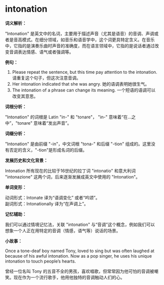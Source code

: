 # intonation

**词义解析：**

  

"Intonation" 是英文中的名词，主要用于描述声音（尤其是语音）的音调、声调或者是音高模式。在细分领域，如音乐和语音学中，这个词更具特定含义。在音乐中，它指的是演奏乐曲时声音的准确度，而在语言领域中，它指的是说话者通过改变音调表达情感、语气或者强调等。

  

**例句：**

  

1.  Please repeat the sentence, but this time pay attention to the intonation. 请重复这个句子，但这次注意音调。
2.  Her intonation indicated that she was angry. 她的语调表明她很生气。
3.  The intonation of a phrase can change its meaning. 一个短语的语调可以改变其意思。

  

**词根分析：**

  

"Intonation" 的词根是 Latin "in-" 和 "tonare"， "in-" 意味着“在...之中”，"tonare" 意味着“发出声音”。

  

**词缀分析：**

  

"Intonation" 是由前缀 "-in"，中文词根 "tona-" 和后缀 "-tion" 组成的。这里没有否定的含义，"-tion"是形成名词的后缀。

  

**发展历史和文化背景：**

  

Intonation 所有现在的比较于16世纪的拉丁词 "intonatio" 和意大利词 "intonazione" 这两个词，后来逐渐发展成英文中使用的 "Intonation"。

  

**单词变形：**

  

动词形式：Intonate 译为“语调变化” 或者“吟颂”。  
副词形式：Intonationally 译为“在声调上”。

  

**记忆辅助：**

  

我们可以通过情境记忆法，关联 "intonation" 与“音调”这个概念，例如我们可以想象一个人正在用特定的音调（情感，语气等）说话的场景。

  

**小故事：**

  

Once a tone-deaf boy named Tony, loved to sing but was often laughed at because of his awful intonation. Now as a pop singer, he uses his unique intonation to touch people’s hearts.

  

曾经一位名叫 Tony 的五音不全的男孩，喜欢唱歌，但常常因为他可怕的音调被嘲笑。现在作为一个流行歌手，他用他独特的音调触动人们的心。
